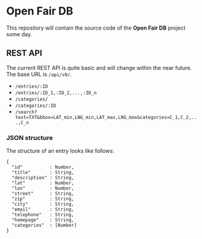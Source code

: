 # Open Fair DB

This repository will contain the source code of the
**Open Fair DB** project some day.

## REST API

The current REST API is quite basic and will change within the near future.
The base URL is `/api/v0/`.

-  `/entries/:ID`
-  `/entries/:ID_1,:ID_2,...,:ID_n`
-  `/categories/`
-  `/categories/:ID`
-  `/search?text=TXT&bbox=LAT_min,LNG_min,LAT_max,LNG_max&categories=C_1,C_2,...,C_n`

### JSON structure

The structure of an entry looks like follows:

```
{
  "id"          : Number,
  "title"       : String,
  "description" : String,
  "lat"         : Number,
  "lon"         : Number,
  "street"      : String,
  "zip"         : String,
  "city"        : String,
  "email"       : String,
  "telephone"   : String,
  "homepage"    : String,
  "categories"  : [Number]
}
```
